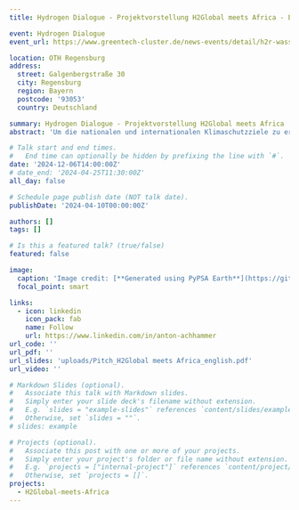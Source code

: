 ```yaml
---
title: Hydrogen Dialogue - Projektvorstellung H2Global meets Africa - Erforschung von Potenzialen und Maßnahmen für einen gerechten Markthochlauf in Afrika

event: Hydrogen Dialogue
event_url: https://www.greentech-cluster.de/news-events/detail/h2r-wasserstoff-von-der-produktion-zur-praxis

location: OTH Regensburg
address:
  street: Galgenbergstraße 30
  city: Regensburg
  region: Bayern
  postcode: '93053'
  country: Deutschland

summary: Hydrogen Dialogue - Projektvorstellung H2Global meets Africa
abstract: 'Um die nationalen und internationalen Klimaschutzziele zu erreichen, die Energieversorgung Deutschlands und Europas zu diversifizieren sowie versorgungssicherer zu gestalten, ist ein Hochlauf der Wasserstoffwirtschaft national und international von entscheidender Bedeutung. Für diesen Hochlauf sind zwei Faktoren elementar: stabile internationale Partnerschaften und ein stabiler rechtlicher und finanzieller Rahmen. Das Forschungsprojekt hat das Ziel, afrikanischen Partnerländern den Einstieg in die globale Wasserstoffwirtschaft zu erleichtern sowie Potentiale und Maßnahmen zur Förderung eines gerechten Markthochlaufs von Wasserstoff in Afrika und den Transport nach Deutschland aufzuzeigen.'

# Talk start and end times.
#   End time can optionally be hidden by prefixing the line with `#`.
date: '2024-12-06T14:00:00Z'
# date_end: '2024-04-25T11:30:00Z'
all_day: false

# Schedule page publish date (NOT talk date).
publishDate: '2024-04-10T00:00:00Z'

authors: []
tags: []

# Is this a featured talk? (true/false)
featured: false

image:
  caption: 'Image credit: [**Generated using PyPSA Earth**](https://github.com/pypsa-meets-earth/pypsa-earth)'
  focal_point: smart

links:
  - icon: linkedin
    icon_pack: fab
    name: Follow
    url: https://www.linkedin.com/in/anton-achhammer
url_code: ''
url_pdf: ''
url_slides: 'uploads/Pitch_H2Global meets Africa_english.pdf'
url_video: ''

# Markdown Slides (optional).
#   Associate this talk with Markdown slides.
#   Simply enter your slide deck's filename without extension.
#   E.g. `slides = "example-slides"` references `content/slides/example-slides.md`.
#   Otherwise, set `slides = ""`.
# slides: example

# Projects (optional).
#   Associate this post with one or more of your projects.
#   Simply enter your project's folder or file name without extension.
#   E.g. `projects = ["internal-project"]` references `content/project/deep-learning/index.md`.
#   Otherwise, set `projects = []`.
projects:
  - H2Global-meets-Africa
---
```


<!-- {{% callout note %}}
Click on the **Slides** button above to view the built-in slides feature.
{{% /callout %}} -->
